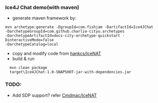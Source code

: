 ### Ice4J Chat demo(with maven)
- generate maven framework by:

```
mvn archetype:generate -DgroupId=com.fishjam -DartifactId=Ice4JChat 
-DarchetypeGroupId=com.github.charlie-cityu.archetypes 
-DarchetypeArtifactId=docs-city-archetype-quickstart -DinteractiveMode=false 
-DarchetypeCatalog=local
```
- copy and modify code from [hankcs/IceNAT](https://github.com/hankcs/IceNAT)
- build & run
```
  mvn clean package
  target\Ice4JChat-1.0-SNAPSHOT-jar-with-dependencies.jar
```

### TODO:
  - Add SDP support? refer [Cmdmac/IceNAT](https://github.com/Cmdmac/IceNAT)